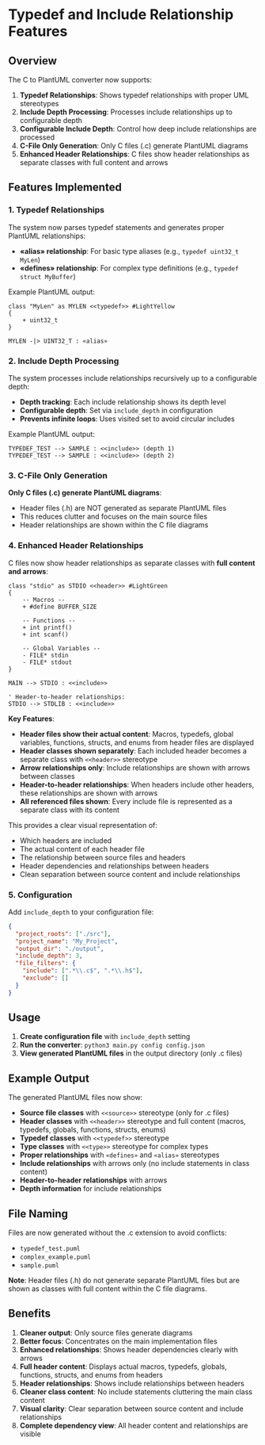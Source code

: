 # Typedef and Include Relationship Features

## Overview

The C to PlantUML converter now supports:

1. **Typedef Relationships**: Shows typedef relationships with proper UML stereotypes
2. **Include Depth Processing**: Processes include relationships up to configurable depth
3. **Configurable Include Depth**: Control how deep include relationships are processed
4. **C-File Only Generation**: Only C files (.c) generate PlantUML diagrams
5. **Enhanced Header Relationships**: C files show header relationships as separate classes with full content and arrows

## Features Implemented

### 1. Typedef Relationships

The system now parses typedef statements and generates proper PlantUML relationships:

- **«alias» relationship**: For basic type aliases (e.g., `typedef uint32_t MyLen`)
- **«defines» relationship**: For complex type definitions (e.g., `typedef struct MyBuffer`)

Example PlantUML output:
```plantuml
class "MyLen" as MYLEN <<typedef>> #LightYellow
{
    + uint32_t
}

MYLEN -|> UINT32_T : «alias»
```

### 2. Include Depth Processing

The system processes include relationships recursively up to a configurable depth:

- **Depth tracking**: Each include relationship shows its depth level
- **Configurable depth**: Set via `include_depth` in configuration
- **Prevents infinite loops**: Uses visited set to avoid circular includes

Example PlantUML output:
```plantuml
TYPEDEF_TEST --> SAMPLE : <<include>> (depth 1)
TYPEDEF_TEST --> SAMPLE : <<include>> (depth 2)
```

### 3. C-File Only Generation

**Only C files (.c) generate PlantUML diagrams**:
- Header files (.h) are NOT generated as separate PlantUML files
- This reduces clutter and focuses on the main source files
- Header relationships are shown within the C file diagrams

### 4. Enhanced Header Relationships

C files now show header relationships as separate classes with **full content and arrows**:

```plantuml
class "stdio" as STDIO <<header>> #LightGreen
{
    -- Macros --
    + #define BUFFER_SIZE
    
    -- Functions --
    + int printf()
    + int scanf()
    
    -- Global Variables --
    - FILE* stdin
    - FILE* stdout
}

MAIN --> STDIO : <<include>>

' Header-to-header relationships:
STDIO --> STDLIB : <<include>>
```

**Key Features**:
- **Header files show their actual content**: Macros, typedefs, global variables, functions, structs, and enums from header files are displayed
- **Header classes shown separately**: Each included header becomes a separate class with `<<header>>` stereotype
- **Arrow relationships only**: Include relationships are shown with arrows between classes
- **Header-to-header relationships**: When headers include other headers, these relationships are shown with arrows
- **All referenced files shown**: Every include file is represented as a separate class with its content

This provides a clear visual representation of:
- Which headers are included
- The actual content of each header file
- The relationship between source files and headers
- Header dependencies and relationships between headers
- Clean separation between source content and include relationships

### 5. Configuration

Add `include_depth` to your configuration file:

```json
{
  "project_roots": ["./src"],
  "project_name": "My_Project",
  "output_dir": "./output",
  "include_depth": 3,
  "file_filters": {
    "include": [".*\\.c$", ".*\\.h$"],
    "exclude": []
  }
}
```

## Usage

1. **Create configuration file** with `include_depth` setting
2. **Run the converter**: `python3 main.py config config.json`
3. **View generated PlantUML files** in the output directory (only .c files)

## Example Output

The generated PlantUML files now show:

- **Source file classes** with `<<source>>` stereotype (only for .c files)
- **Header classes** with `<<header>>` stereotype and full content (macros, typedefs, globals, functions, structs, enums)
- **Typedef classes** with `<<typedef>>` stereotype
- **Type classes** with `<<type>>` stereotype for complex types
- **Proper relationships** with `«defines»` and `«alias»` stereotypes
- **Include relationships** with arrows only (no include statements in class content)
- **Header-to-header relationships** with arrows
- **Depth information** for include relationships

## File Naming

Files are now generated without the .c extension to avoid conflicts:
- `typedef_test.puml`
- `complex_example.puml`
- `sample.puml`

**Note**: Header files (.h) do not generate separate PlantUML files but are shown as classes with full content within the C file diagrams.

## Benefits

1. **Cleaner output**: Only source files generate diagrams
2. **Better focus**: Concentrates on the main implementation files
3. **Enhanced relationships**: Shows header dependencies clearly with arrows
4. **Full header content**: Displays actual macros, typedefs, globals, functions, structs, and enums from headers
5. **Header relationships**: Shows include relationships between headers
6. **Cleaner class content**: No include statements cluttering the main class content
7. **Visual clarity**: Clear separation between source content and include relationships
8. **Complete dependency view**: All header content and relationships are visible